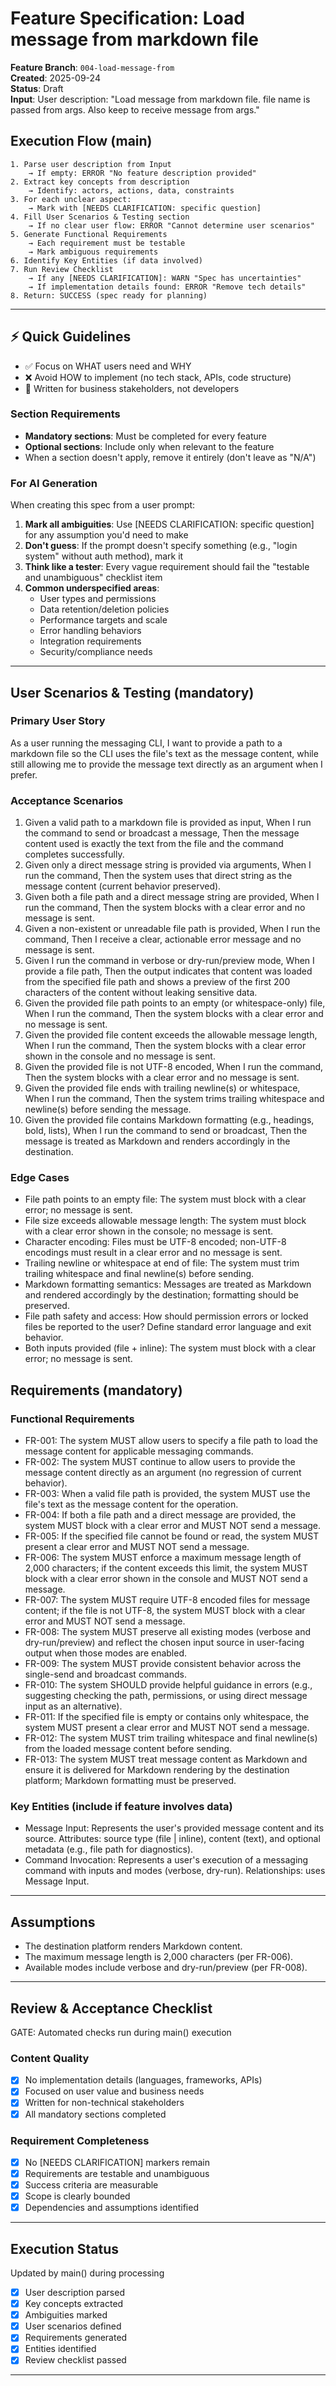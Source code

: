 # Feature Specification: Load message from markdown file

**Feature Branch**: `004-load-message-from`  
**Created**: 2025-09-24  
**Status**: Draft  
**Input**: User description: "Load message from markdown file. file name is passed from args. Also keep to receive message from args."

## Execution Flow (main)

```
1. Parse user description from Input
	→ If empty: ERROR "No feature description provided"
2. Extract key concepts from description
	→ Identify: actors, actions, data, constraints
3. For each unclear aspect:
	→ Mark with [NEEDS CLARIFICATION: specific question]
4. Fill User Scenarios & Testing section
	→ If no clear user flow: ERROR "Cannot determine user scenarios"
5. Generate Functional Requirements
	→ Each requirement must be testable
	→ Mark ambiguous requirements
6. Identify Key Entities (if data involved)
7. Run Review Checklist
	→ If any [NEEDS CLARIFICATION]: WARN "Spec has uncertainties"
	→ If implementation details found: ERROR "Remove tech details"
8. Return: SUCCESS (spec ready for planning)
```

---

## ⚡ Quick Guidelines

- ✅ Focus on WHAT users need and WHY
- ❌ Avoid HOW to implement (no tech stack, APIs, code structure)
- 👥 Written for business stakeholders, not developers

### Section Requirements

- **Mandatory sections**: Must be completed for every feature
- **Optional sections**: Include only when relevant to the feature
- When a section doesn't apply, remove it entirely (don't leave as "N/A")

### For AI Generation

When creating this spec from a user prompt:

1. **Mark all ambiguities**: Use [NEEDS CLARIFICATION: specific question] for any assumption you'd need to make
2. **Don't guess**: If the prompt doesn't specify something (e.g., "login system" without auth method), mark it
3. **Think like a tester**: Every vague requirement should fail the "testable and unambiguous" checklist item
4. **Common underspecified areas**:
   - User types and permissions
   - Data retention/deletion policies
   - Performance targets and scale
   - Error handling behaviors
   - Integration requirements
   - Security/compliance needs

---

## User Scenarios & Testing (mandatory)

### Primary User Story

As a user running the messaging CLI, I want to provide a path to a markdown file so the CLI uses the file's text as the message content, while still allowing me to provide the message text directly as an argument when I prefer.

### Acceptance Scenarios

1. Given a valid path to a markdown file is provided as input, When I run the command to send or broadcast a message, Then the message content used is exactly the text from the file and the command completes successfully.
2. Given only a direct message string is provided via arguments, When I run the command, Then the system uses that direct string as the message content (current behavior preserved).
3. Given both a file path and a direct message string are provided, When I run the command, Then the system blocks with a clear error and no message is sent.
4. Given a non-existent or unreadable file path is provided, When I run the command, Then I receive a clear, actionable error message and no message is sent.
5. Given I run the command in verbose or dry-run/preview mode, When I provide a file path, Then the output indicates that content was loaded from the specified file path and shows a preview of the first 200 characters of the content without leaking sensitive data.
6. Given the provided file path points to an empty (or whitespace-only) file, When I run the command, Then the system blocks with a clear error and no message is sent.
7. Given the provided file content exceeds the allowable message length, When I run the command, Then the system blocks with a clear error shown in the console and no message is sent.
8. Given the provided file is not UTF-8 encoded, When I run the command, Then the system blocks with a clear error and no message is sent.
9. Given the provided file ends with trailing newline(s) or whitespace, When I run the command, Then the system trims trailing whitespace and newline(s) before sending the message.
10. Given the provided file contains Markdown formatting (e.g., headings, bold, lists), When I run the command to send or broadcast, Then the message is treated as Markdown and renders accordingly in the destination.

### Edge Cases

- File path points to an empty file: The system must block with a clear error; no message is sent.
- File size exceeds allowable message length: The system must block with a clear error shown in the console; no message is sent.
- Character encoding: Files must be UTF-8 encoded; non-UTF-8 encodings must result in a clear error and no message is sent.
- Trailing newline or whitespace at end of file: The system must trim trailing whitespace and final newline(s) before sending.
- Markdown formatting semantics: Messages are treated as Markdown and rendered accordingly by the destination; formatting should be preserved.
- File path safety and access: How should permission errors or locked files be reported to the user? Define standard error language and exit behavior.
- Both inputs provided (file + inline): The system must block with a clear error; no message is sent.

## Requirements (mandatory)

### Functional Requirements

- FR-001: The system MUST allow users to specify a file path to load the message content for applicable messaging commands.
- FR-002: The system MUST continue to allow users to provide the message content directly as an argument (no regression of current behavior).
- FR-003: When a valid file path is provided, the system MUST use the file's text as the message content for the operation.
- FR-004: If both a file path and a direct message are provided, the system MUST block with a clear error and MUST NOT send a message.
- FR-005: If the specified file cannot be found or read, the system MUST present a clear error and MUST NOT send a message.
- FR-006: The system MUST enforce a maximum message length of 2,000 characters; if the content exceeds this limit, the system MUST block with a clear error shown in the console and MUST NOT send a message.
- FR-007: The system MUST require UTF-8 encoded files for message content; if the file is not UTF-8, the system MUST block with a clear error and MUST NOT send a message.
- FR-008: The system MUST preserve all existing modes (verbose and dry-run/preview) and reflect the chosen input source in user-facing output when those modes are enabled.
- FR-009: The system MUST provide consistent behavior across the single-send and broadcast commands.
- FR-010: The system SHOULD provide helpful guidance in errors (e.g., suggesting checking the path, permissions, or using direct message input as an alternative).
- FR-011: If the specified file is empty or contains only whitespace, the system MUST present a clear error and MUST NOT send a message.
- FR-012: The system MUST trim trailing whitespace and final newline(s) from the loaded message content before sending.
- FR-013: The system MUST treat message content as Markdown and ensure it is delivered for Markdown rendering by the destination platform; Markdown formatting must be preserved.

### Key Entities (include if feature involves data)

- Message Input: Represents the user's provided message content and its source. Attributes: source type (file | inline), content (text), and optional metadata (e.g., file path for diagnostics).
- Command Invocation: Represents a user's execution of a messaging command with inputs and modes (verbose, dry-run). Relationships: uses Message Input.

---

## Assumptions

- The destination platform renders Markdown content.
- The maximum message length is 2,000 characters (per FR-006).
- Available modes include verbose and dry-run/preview (per FR-008).

---

## Review & Acceptance Checklist

GATE: Automated checks run during main() execution

### Content Quality

- [x] No implementation details (languages, frameworks, APIs)
- [x] Focused on user value and business needs
- [x] Written for non-technical stakeholders
- [x] All mandatory sections completed

### Requirement Completeness

- [x] No [NEEDS CLARIFICATION] markers remain
- [x] Requirements are testable and unambiguous
- [x] Success criteria are measurable
- [x] Scope is clearly bounded
- [x] Dependencies and assumptions identified

---

## Execution Status

Updated by main() during processing

- [x] User description parsed
- [x] Key concepts extracted
- [x] Ambiguities marked
- [x] User scenarios defined
- [x] Requirements generated
- [x] Entities identified
- [x] Review checklist passed

---
